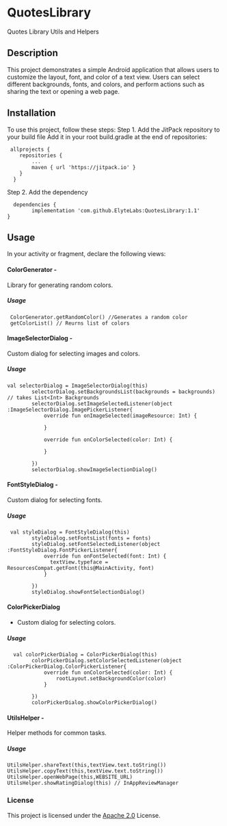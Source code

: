 # QuotesLibrary
Quotes Library Utils and Helpers

## Description
This project demonstrates a simple Android application that allows users to customize the layout, font, and color of a text view. 
Users can select different backgrounds, fonts, and colors, and perform actions such as sharing the text or opening a web page.

## Installation
To use this project, follow these steps:
Step 1. Add the JitPack repository to your build file
 Add it in your root build.gradle at the end of repositories:
 
     allprojects {
		repositories {
			...
			maven { url 'https://jitpack.io' }
		}
	  }
       
 Step 2. Add the dependency
 
      dependencies {
	        implementation 'com.github.ElyteLabs:QuotesLibrary:1.1'
	}

## Usage
In your activity or fragment, declare the following views:
#### ColorGenerator - 
Library for generating random colors.
##### Usage
     ColorGenerator.getRandomColor() //Generates a random color
     getColorList() // Reurns list of colors
#### ImageSelectorDialog - 
Custom dialog for selecting images and colors.
##### Usage
    val selectorDialog = ImageSelectorDialog(this)
            selectorDialog.setBackgroundsList(backgrounds = backgrounds) // takes List<Int> Backgrounds
            selectorDialog.setImageSelectedListener(object :ImageSelectorDialog.ImagePickerListener{
                override fun onImageSelected(imageResource: Int) {
                   
                }

                override fun onColorSelected(color: Int) {
                   
                }

            })
            selectorDialog.showImageSelectionDialog()

#### FontStyleDialog - 
Custom dialog for selecting fonts.
##### Usage
     val styleDialog = FontStyleDialog(this)
            styleDialog.setFontsList(fonts = fonts)
            styleDialog.setFontSelectedListener(object :FontStyleDialog.FontPickerListener{
                override fun onFontSelected(font: Int) {
                  textView.typeface = ResourcesCompat.getFont(this@MainActivity, font)
                }

            })
            styleDialog.showFontSelectionDialog()
            
#### ColorPickerDialog 
- Custom dialog for selecting colors.
##### Usage
      val colorPickerDialog = ColorPickerDialog(this)
            colorPickerDialog.setColorSelectedListener(object :ColorPickerDialog.ColorPickerListener{
                override fun onColorSelected(color: Int) {
                    rootLayout.setBackgroundColor(color)
                }

            })
            colorPickerDialog.showColorPickerDialog()
#### UtilsHelper - 
Helper methods for common tasks.
##### Usage
    UtilsHelper.shareText(this,textView.text.toString())
    UtilsHelper.copyText(this,textView.text.toString())
    UtilsHelper.openWebPage(this,WEBSITE_URL)
    UtilsHelper.showRatingDialog(this) // InAppReviewManager 
    
    
### License
This project is licensed under the [Apache 2.0]([url](http://www.apache.org/licenses/LICENSE-2.0.txt)) License.

